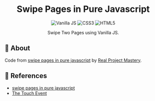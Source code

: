 <h1 align="center">Swipe Pages in Pure Javascript</h1>

<div align="center">

<img src="https://img.shields.io/badge/Vanilla-JavaScript-yellow.svg" alt="Vanilla JS">
<img src="https://img.shields.io/badge/CSS-3-orange.svg" alt="CSS3">
<img src="https://img.shields.io/badge/HTML-5-green.svg" alt="HTML5">

</div>

<p align="center">
  Swipe Two Pages using Vanilla JS.
</p>

## 🧐 About <a name = "about"></a>

Code from [swipe pages in pure javascript](https://www.youtube.com/watch?v=bV9idMbioqg) by [Real Project Mastery](https://www.youtube.com/channel/UCm8qqU47OfA_3jforf37cwg).

## 🎉 References <a name = "references"></a>

- [swipe pages in pure javascript](https://www.youtube.com/watch?v=bV9idMbioqg)
- [The Touch Event](https://www.w3schools.com/jsref/obj_touchevent.asp)
